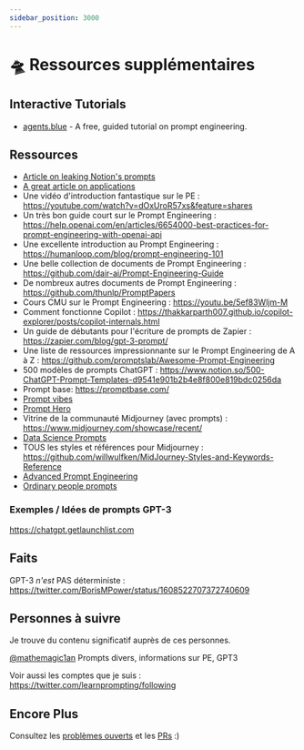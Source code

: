 ```yaml
---
sidebar_position: 3000
---
```


# 🛸 Ressources supplémentaires

## Interactive Tutorials
* [agents.blue](https://www.agents.blue/) - A free, guided tutorial on prompt engineering.

## Ressources

* [Article on leaking Notion's prompts](https://lspace.swyx.io/p/reverse-prompt-eng)
* [A great article on applications](https://huyenchip.com/2023/04/11/llm-engineering.html)<br/>
* Une vidéo d'introduction fantastique sur le PE : https://youtube.com/watch?v=dOxUroR57xs&feature=shares<br/>
* Un très bon guide court sur le Prompt Engineering : https://help.openai.com/en/articles/6654000-best-practices-for-prompt-engineering-with-openai-api<br/>
* Une excellente introduction au Prompt Engineering : https://humanloop.com/blog/prompt-engineering-101<br/>
* Une belle collection de documents de Prompt Engineering : https://github.com/dair-ai/Prompt-Engineering-Guide<br/>
* De nombreux autres documents de Prompt Engineering : https://github.com/thunlp/PromptPapers<br/>
* Cours CMU sur le Prompt Engineering : https://youtu.be/5ef83Wljm-M<br/>
* Comment fonctionne Copilot : https://thakkarparth007.github.io/copilot-explorer/posts/copilot-internals.html<br/>
* Un guide de débutants pour l'écriture de prompts de Zapier : https://zapier.com/blog/gpt-3-prompt/<br/>
* Une liste de ressources impressionnante sur le Prompt Engineering de A à Z : https://github.com/promptslab/Awesome-Prompt-Engineering<br/>
* 500 modèles de prompts ChatGPT : https://www.notion.so/500-ChatGPT-Prompt-Templates-d9541e901b2b4e8f800e819bdc0256da<br/>
* Prompt base: https://promptbase.com/ <br/>
* [Prompt vibes](https://www.promptvibes.com/) <br/>
* [Prompt Hero](https://prompthero.com/)
* Vitrine de la communauté Midjourney (avec prompts) : https://www.midjourney.com/showcase/recent/<br/>
* [Data Science Prompts](https://github.com/travistangvh/ChatGPT-Data-Science-Prompts.git)
* TOUS les styles et références pour Midjourney : https://github.com/willwulfken/MidJourney-Styles-and-Keywords-Reference<br/>
* [Advanced Prompt Engineering](https://jamesbachini.com/advanced-midjourney-prompt-engineering/#midjourney-flags)
* [Ordinary people prompts](https://www.ordinarypeopleprompts.com/)

### Exemples / Idées de prompts GPT-3

https://chatgpt.getlaunchlist.com


## Faits

GPT-3 *n'est* PAS déterministe : https://twitter.com/BorisMPower/status/1608522707372740609

## Personnes à suivre

Je trouve du contenu significatif auprès de ces personnes.

[@mathemagic1an](https://mobile.twitter.com/mathemagic1an) Prompts divers, informations sur PE, GPT3

Voir aussi les comptes que je suis : https://twitter.com/learnprompting/following

## Encore Plus

Consultez les [problèmes ouverts](https://github.com/trigaten/Learn_Prompting/issues) et les [PRs](https://github.com/trigaten/Learn_Prompting/pulls) :)
